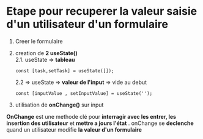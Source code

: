 # Etape pour recuperer la valeur saisie d'un utilisateur d'un formulaire 

1. Creer le formulaire 

2. creation de **2 useState()** \
    2.1. useState => **tableau**
    ````
    const [task,setTask] = useState([]);
    ````
    2.2 => useState => **valeur de l'input** => vide au debut
    ````
    const [inputValue , setInputValue] = useState('');
    ````

3. utilisation de **onChange()** sur input 


**OnChange** est une methode clé pour **interragir avec les entrer, les insertion des utilisateur** et **mettre a jours l'état** . onChange se **declenche** quand un utilisateur modifie **la valeur d'un formulaire** 